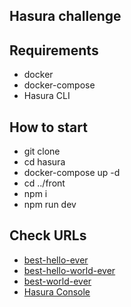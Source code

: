 ## Hasura challenge

## Requirements
- docker
- docker-compose
- Hasura CLI

## How to start

- git clone 
- cd hasura
- docker-compose up -d
- cd ../front
- npm i
- npm run dev

## Check URLs
- [best-hello-ever](http://localhost:3000/best-hello-ever)
- [best-hello-world-ever](http://localhost:3000/best-hello-world-ever)
- [best-world-ever](http://localhost:3000/best-world-ever)
- [Hasura Console](http://localhost:8080/console)




